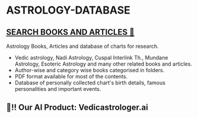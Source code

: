 # ASTROLOGY-DATABASE
## [SEARCH BOOKS AND ARTICLES 🔎](https://github.com/ayushman1024/ASTROLOGY-DATABASE/find/master)

Astrology Books, Articles and database of charts for research.

- Vedic astrology, Nadi Astrology, Cuspal Interlink Th., Mundane Astrology, Esoteric Astrology and many other related books and articles.
- Author-wise and category wise books categorised in folders.
- PDF format available for most of the contents.
- Database of personally collected chart's birth details, famous personalities and important events.

## 🔴‼️ Our AI Product: Vedicastrologer.ai
